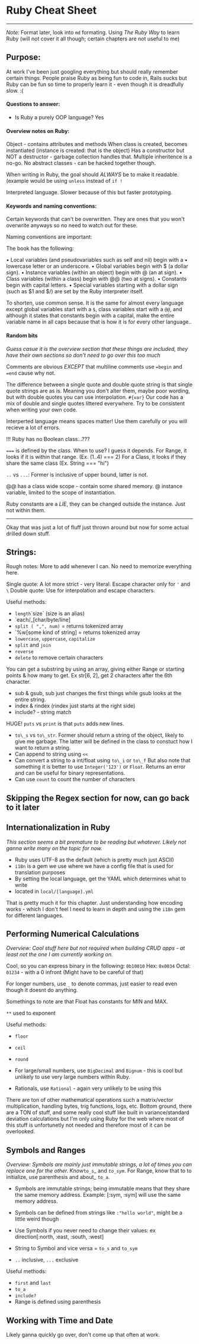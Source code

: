 # Ruby Cheat Sheet
----

_Note:_ Format later, look into `md` formating. Using *The Ruby Way* to learn Ruby (will 
not cover it all though; certain chapters are not useful to me)

## Purpose: 

At work I've been just googling everything but should really remember certain things.
People praise Ruby as being fun to code in, Rails sucks but Ruby can be fun so time to 
properly learn it - even though it is dreadfully slow. :(

#### Questions to answer:

- Is Ruby a purely OOP language? Yes


#### Overview notes on Ruby:

Object - contains attributes and methods
When class is created, becomes instantiated (instance is created: that is the object) 
Has a constructor but NOT a destructor - garbage collection handles that.
Multiple inheritence is a no-go.
No abstract classes - can be hacked together though.

When writing in Ruby, the goal should *ALWAYS* be to make it readable. (example would be
using `unless` instead of `if !`

Interpreted language. Slower because of this but faster prototyping.

#### Keywords and naming conventions:

Certain keywords that can't be overwritten. They are ones that you won't overwrite anyways
so no need to watch out for these.

Naming conventions are important:

The book has the following:

• Local variables (and pseudovariables such as self and nil) begin with a
• lowercase letter or an underscore.
• Global variables begin with $ (a dollar sign).
• Instance variables (within an object) begin with @ (an at sign).
• Class variables (within a class) begin with @@ (two at signs).
• Constants begin with capital letters.
• Special variables starting with a dollar sign (such as $1 and $/) are set by the Ruby
interpreter itself.

To shorten, use common sense. It is the same for almost every language except global variables
start with a `$`, class variables start with a `@@`, and although it states that constants begin
with a capital, make the entire variable name in all caps because that is how it is for every
other language..

#### Random bits

_Guess casue it is the overview section that these things are included, they have their own sections
so don't need to go over this too much_

Comments are obvious _EXCEPT_ that multiline comments use `=begin` and `=end` cause why not.

The difference between a single quote and double quote string is that single quote strings are as is.
Meaning you don't alter them, maybe poor wording, but with double quotes you can use interpolation. `#{var}`
Our code has a mix of double and single quotes littered everywhere. Try to be consistent when writing your own code.

Interperted language means spaces matter! Use them carefully or you will recieve a lot of errors.

!!! Ruby has no Boolean class...???

`===` is defined by the class. When to use? I guess it depends.
For Range, it looks if it is within that range. (Ex. (1..4) === 2)
For a Class, it looks if they share the same class (Ex. String === "hi")

`..` vs `...`:
Former is inclusive of upper bound, latter is not.

@@ has a class wide scope - contain some shared memory.
@ instance variable, limited to the scope of instantiation.

Ruby constants are a *LIE*, they can be changed outside the instance. Just not within them.


---------------

Okay that was just a lot of fluff just thrown around but now for some actual drilled down stuff.

## Strings:

Rough notes: More to add whenever I can. No need to memorize everything here.

Single quote:
A lot more strict - very literal. Escape character only for `'` and `\`
Double quote:
Use for interpolation and escape characters.

Useful methods:

- `length`\`size` (size is an alias)
- `each/\_[char/byte/line]
- `split ( ",", num)` = returns tokenized array
- `%w[some kind of string] = returns tokenized array
- `lowercase`, `uppercase`, `capitalize`
- `split` and `join`
- `reverse`
- `delete` to remove certain characters

You can get a substring by using an array, giving either Range or starting points & how many 
to get. Ex str[6, 2], get 2 characters after the 6th character.

- sub & gsub, sub just changes the first things while gsub looks at the entire string.
- index & rindex (rindex just starts at the right side)
- include? - string match

HUGE! `puts` vs `print` is that `puts` adds new lines.

- `to\_s` vs `to\_str`. Former should return a string of the object, likely to give me garbage. 
The latter will be defined in the class to constuct how I want to return a string.
- Can append to string using `<<`
- Can convert a string to a int/float using `to\_i` or `to\_f`
But also note that something it is better to use `Integer('123')` or `Float`. Returns
an error and can be useful for binary representations.
- Can use `count` to count the number of characters

## Skipping the Regex section for now, can go back to it later

## Internationalization in Ruby

_This section seems a bit premature to be reading but whatever. Likely not ganna write many 
on the topic for now._

- Ruby uses UTF-8 as the default (which is pretty much just ASCII)
- `i18n` is a gem we use where we have a config file that is used for translation purposes
- By setting the local language, get the YAML which determines what to write
- located in `local/[language].yml`

That is pretty much it for this chapter. Just understanding how encoding works - which I don't
feel I need to learn in depth and using the `i18n` gem for different languages.

## Performing Numerical Calculations

_Overview: Cool stuff here but not required when building CRUD apps - at least not the one I am
currently working on._

Cool, so you can express binary in the following:
`0b10010`
Hex:
`0x0034`
Octal:
`01234` - with a 0 infront (Might have to be careful of that)

For longer numbers, use `_` to denote commas, just easier to read even though it doesnt do anything.

Somethings to note are that Float has constants for MIN and MAX.

`**` used to exponent

Useful methods:
- `floor`
- `ceil`
- `round`

- For large/small numbers, use `BigDecimal` and `Bignum` - this is cool but unlikely to use
very large numbers within Ruby.

- Rationals, use `Rational` - again very unlikely to be using this

There are ton of other mathematical operations such a matrix/vector multiplication, handling
bytes, trig functions, logs, etc. Bottom ground, there are a TON of stuff, and some really cool
stuff like built in variance/standard deviation calculations but I'm only using Ruby for the web
where most of this stuff is unfortunetly not needed and therefore most of it can be overlooked.

## Symbols and Ranges

_Overview: Symbols are mainly just immutable strings, a lot of times you can replace one for the
other. Know_`to_s`_ and _`to_sym`_. For Range, know that to to initialize, use parenthesis and
about_ `to_a`.

- Symbols are immutable strings; being immutable means that they share the same memory address.
Example: [:sym, :sym] will use the same memory address.
- Symbols can be defined from strings like `:"hello world"`, might be a little weird though
- Use Symbols if you never need to change their values: ex direction[:north, :east, :south, :west]
- String to Symbol and vice versa = `to_s` and `to_sym`

- `..` inclusive, `...` exclusive

Useful methods:
- `first` and `last`
- `to_a`
- `include?`
- Range is defined using parenthesis

## Working with Time and Date

Likely ganna quickly go over, don't come up that often at work.
